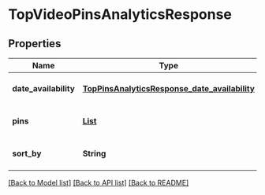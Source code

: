 # TopVideoPinsAnalyticsResponse
## Properties

| Name | Type | Description | Notes |
|------------ | ------------- | ------------- | -------------|
| **date\_availability** | [**TopPinsAnalyticsResponse_date_availability**](TopPinsAnalyticsResponse_date_availability.md) |  | [optional] [default to null] |
| **pins** | [**List**](TopVideoPinsAnalyticsResponse_pins_inner.md) |  | [optional] [default to null] |
| **sort\_by** | **String** |  | [optional] [default to null] |

[[Back to Model list]](../README.md#documentation-for-models) [[Back to API list]](../README.md#documentation-for-api-endpoints) [[Back to README]](../README.md)

